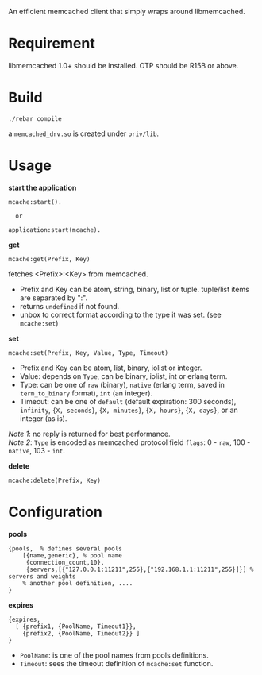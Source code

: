 An efficient memcached client that simply wraps around libmemcached.

# Requirement

libmemcached 1.0+ should be installed. OTP should be R15B or above.

# Build

    ./rebar compile

a `memcached_drv.so` is created under `priv/lib`.

# Usage

**start the application**

````
mcache:start(). 

  or

application:start(mcache).
````

**get**

    mcache:get(Prefix, Key)
    
fetches \<Prefix>:\<Key> from memcached. 

* Prefix and Key can be atom, string, binary, list or tuple. tuple/list items are separated by ":".
* returns `undefined` if not found. 
* unbox to correct format according to the type it was set. (see `mcache:set`)

**set**

    mcache:set(Prefix, Key, Value, Type, Timeout)
    
* Prefix and Key can be atom, list, binary, iolist or integer.
* Value: depends on `Type`, can be binary, iolist, int or erlang term.
* Type: can be one of `raw` (binary), `native` (erlang term, saved in `term_to_binary` format), `int` (an integer).
* Timeout: can be one of `default` (default expiration: 300 seconds), `infinity`, `{X, seconds}`, `{X, minutes}`, `{X, hours}`, `{X, days}`, or an integer (as is).

*Note 1*: no reply is returned for best performance.   
*Note 2*: `Type` is encoded as memcached protocol field `flags`: 0 - `raw`, 100 - `native`, 103 - `int`.


**delete**

    mcache:delete(Prefix, Key)
    
# Configuration

**pools**

````
{pools,  % defines several pools
 	[{name,generic}, % pool name
 	 {connection_count,10},
 	 {servers,[{"127.0.0.1:11211",255},{"192.168.1.1:11211",255}]}] % servers and weights
 	% another pool definition, ....
}
````

**expires**

````
{expires, 
  [ {prefix1, {PoolName, Timeout1}},
    {prefix2, {PoolName, Timeout2}} ]
}
````

* `PoolName`: is one of the pool names from pools definitions.
* `Timeout`: sees the timeout definition of `mcache:set` function.